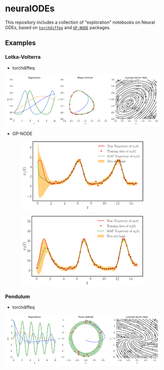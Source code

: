 # neuralODEs

This repository includes a collection of "exploration" notebooks on Neural ODEs, based on [`torchdiffeq`](https://github.com/rtqichen/torchdiffeq) and [`GP-NODE`](https://github.com/PredictiveIntelligenceLab/GP-NODEs) packages.



## Examples
### Lotka-Volterra
- torchdiffeq
<p align="center">
<img align="middle" src="./assets/lotka_volterra.gif" alt="lotka-volterra" width="700"/>
</p>

- GP-NODE

<p align="center">
<img align="middle" src="./assets/gp-node-lotkavolterra1.png" alt="lotka-volterra" width="400"/>
</p>

<p align="center">
<img align="middle" src="./assets/gp-node-lotkavolterra2.png" alt="lotka-volterra" width="400"/>
</p>

### Pendulum
- torchdiffeq

<p align="center">
<img align="middle" src="./assets/pendulum.gif" alt="lotka-volterra" width="700"/>
</p>
